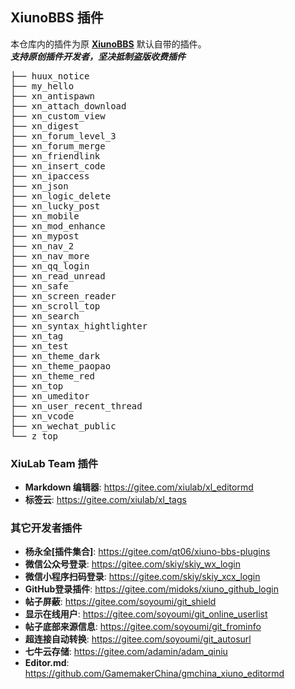 XiunoBBS 插件
---
本仓库内的插件为原 **[XiunoBBS](/xiulab/xiunobbs/tree/master/plugin)** 默认自带的插件。   
***支持原创插件开发者，坚决抵制盗版收费插件***
<pre>
├── huux_notice
├── my_hello
├── xn_antispawn
├── xn_attach_download
├── xn_custom_view
├── xn_digest
├── xn_forum_level_3
├── xn_forum_merge
├── xn_friendlink
├── xn_insert_code
├── xn_ipaccess
├── xn_json
├── xn_logic_delete
├── xn_lucky_post
├── xn_mobile
├── xn_mod_enhance
├── xn_mypost
├── xn_nav_2
├── xn_nav_more
├── xn_qq_login
├── xn_read_unread
├── xn_safe
├── xn_screen_reader
├── xn_scroll_top
├── xn_search
├── xn_syntax_hightlighter
├── xn_tag
├── xn_test
├── xn_theme_dark
├── xn_theme_paopao
├── xn_theme_red
├── xn_top
├── xn_umeditor
├── xn_user_recent_thread
├── xn_vcode
├── xn_wechat_public
└── z_top
</pre>

### XiuLab Team 插件
- **Markdown 编辑器**: https://gitee.com/xiulab/xl_editormd
- **标签云**: https://gitee.com/xiulab/xl_tags

### 其它开发者插件
- **杨永全[插件集合]**: https://gitee.com/qt06/xiuno-bbs-plugins
- **微信公众号登录**: https://gitee.com/skiy/skiy_wx_login
- **微信小程序扫码登录**: https://gitee.com/skiy/skiy_xcx_login
- **GitHub登录插件**: https://gitee.com/midoks/xiuno_github_login
- **帖子屏蔽**: https://gitee.com/soyoumi/git_shield
- **显示在线用户**: https://gitee.com/soyoumi/git_online_userlist
- **帖子底部来源信息**: https://gitee.com/soyoumi/git_frominfo
- **超连接自动转换**: https://gitee.com/soyoumi/git_autosurl
- **七牛云存储**: https://gitee.com/adamin/adam_qiniu
- **Editor.md**: https://github.com/GamemakerChina/gmchina_xiuno_editormd

 
